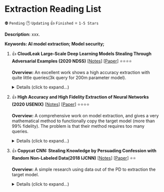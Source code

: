 # Extraction Reading List

⛔️ `Pending` 🕐 `Updating` 👍 `Finished` ⭐ `1-5 Stars`

**Description:** xxx.

**Keywords: AI model extraction; Model security;**

1.  👍 **CloudLeak Large-Scale Deep Learning Models Stealing Through Adversarial Examples (2020 NDSS)**
    [[Notes](./notes/yu2020cloudleak.md)]
    [[Paper](https://www.ndss-symposium.org/wp-content/uploads/2020/02/24178-paper.pdf)]
    ⭐⭐⭐⭐

    **Overview:** An excellent work shows a high accuracy extraction with quite little queries(3k query for 200m parameter model).

    <details>
    <summary>Details (click to expand...)</summary>

    #### Citation

    ```
    @inproceedings{yu2020cloudleak,
    author    = {Honggang Yu and
                Kaichen Yang and
                Teng Zhang and
                Yun{-}Yun Tsai and
                Tsung{-}Yi Ho and
                Yier Jin},
    title     = {CloudLeak: Large-Scale Deep Learning Models Stealing Through Adversarial
                Examples},
    booktitle = {27th Annual Network and Distributed System Security Symposium, {NDSS}
                2020, San Diego, California, USA, February 23-26, 2020},
    publisher = {The Internet Society},
    year      = {2020},
    url       = {https://www.ndss-symposium.org/ndss-paper/cloudleak-large-scale-deep-learning-models-stealing-through-adversarial-examples/},
    timestamp = {Tue, 21 Jul 2020 16:10:07 +0200},
    biburl    = {https://dblp.org/rec/conf/ndss/YuYZTHJ20.bib},
    bibsource = {dblp computer science bibliography, https://dblp.org}
    }
    ```

    #### URL

    ```
    Paper: https://www.ndss-symposium.org/wp-content/uploads/2020/02/24178-paper.pdf
    Citation: https://dblp.uni-trier.de/rec/conf/ndss/YuYZTHJ20.html?view=bibtex
    ```

    </details>

2.  👍 **High Accuracy and High Fidelity Extraction of Neural Networks (2020 USENIX)**
    [[Notes](./notes/jagielski2020high.md)]
    [[Paper](https://www.usenix.org/system/files/sec20fall_jagielski_prepub.pdf)]
    ⭐⭐⭐⭐

    **Overview:** A comprehensive work on model extraction, and gives a very mathematical method to functionally copy the target model (more than 99% fidelity). The problem is that their method requires too many queries.

    <details>
    <summary>Details (click to expand...)</summary>

    #### Citation

    ```
    @inproceedings{jagielski2020high,
    author    = {Matthew Jagielski and
                Nicholas Carlini and
                David Berthelot and
                Alex Kurakin and
                Nicolas Papernot},
    editor    = {Srdjan Capkun and
                Franziska Roesner},
    title     = {High Accuracy and High Fidelity Extraction of Neural Networks},
    booktitle = {29th {USENIX} Security Symposium, {USENIX} Security 2020, August 12-14,
                2020},
    pages     = {1345--1362},
    publisher = {{USENIX} Association},
    year      = {2020},
    url       = {https://www.usenix.org/conference/usenixsecurity20/presentation/jagielski},
    timestamp = {Wed, 19 Aug 2020 15:23:08 +0200},
    biburl    = {https://dblp.org/rec/conf/uss/JagielskiCBKP20.bib},
    bibsource = {dblp computer science bibliography, https://dblp.org}
    }
    ```

    #### URL

    ```
    Paper: https://www.usenix.org/system/files/sec20fall_jagielski_prepub.pdf
    Citation: https://dblp.uni-trier.de/rec/conf/uss/JagielskiCBKP20.html?view=bibtex
    ```

    </details>

3.  👍 **Copycat CNN: Stealing Knowledge by Persuading Confession with Random Non-Labeled Data(2018 IJCNN)**
    [[Notes](./notes/Silva2018copycat.md)]
    [[Paper](https://doi.org/10.1109/IJCNN.2018.8489592)]
    ⭐⭐

    **Overview:** A simple research using data out of the PD to extraction the target model.

    <details>
    <summary>Details (click to expand...)</summary>

    #### Citation

    ```
    @inproceedings{Silva2018copycat,
    author    = {Jacson Rodrigues Correia da Silva and
                Rodrigo Ferreira Berriel and
                Claudine Badue and
                Alberto Ferreira de Souza and
                Thiago Oliveira{-}Santos},
    title     = {Copycat {CNN:} Stealing Knowledge by Persuading Confession with Random
                Non-Labeled Data},
    booktitle = {2018 International Joint Conference on Neural Networks, {IJCNN} 2018,
                Rio de Janeiro, Brazil, July 8-13, 2018},
    pages     = {1--8},
    publisher = {{IEEE}},
    year      = {2018},
    url       = {https://doi.org/10.1109/IJCNN.2018.8489592},
    doi       = {10.1109/IJCNN.2018.8489592},
    timestamp = {Sat, 19 Oct 2019 20:17:30 +0200},
    biburl    = {https://dblp.org/rec/conf/ijcnn/SilvaBBSO18.bib},
    bibsource = {dblp computer science bibliography, https://dblp.org}
    }
    ```

    #### URL

    ```
    Paper: https://doi.org/10.1109/IJCNN.2018.8489592
    Citation: https://dblp.uni-trier.de/rec/conf/ijcnn/SilvaBBSO18.html?view=bibtex
    ```

    </details>